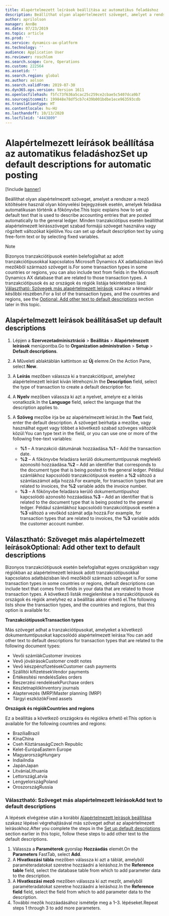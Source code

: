 ```yaml
---
title: Alapértelmezett leírások beállítása az automatikus feladáshoz
description: Beállíthat olyan alapértelmezett szöveget, amelyet a rendszer a  mező kitöltésére használ olyan könyvelési bejegyzések esetén, amelyek feladása automatikusan történik a főkönyvbe. Minden tranzakciótípus esetén beállíthat alapértelmezett leírásszöveget szabad formájú szöveget használva vagy rögzített változókat kijelölve.
author: aprilolson
manager: AnnBe
ms.date: 07/23/2019
ms.topic: article
ms.prod: ''
ms.service: dynamics-ax-platform
ms.technology: ''
audience: Application User
ms.reviewer: roschlom
ms.search.scope: Core, Operations
ms.custom: 222564
ms.assetid: ''
ms.search.region: global
ms.author: aolson
ms.search.validFrom: 2019-07-30
ms.dyn365.ops.version: Version 1611
ms.openlocfilehash: f5fc73f636a5cac25c259ce2cbae5c5407dca9b7
ms.sourcegitcommit: 199848e78df5cb7c439b001bdbe1ece963593cdb
ms.translationtype: HT
ms.contentlocale: hu-HU
ms.lasthandoff: 10/13/2020
ms.locfileid: "4443809"
---
```

# <a name="set-up-default-descriptions-for-automatic-posting"></a><span data-ttu-id="2b7cb-104">Alapértelmezett leírások beállítása az automatikus feladáshoz</span><span class="sxs-lookup"><span data-stu-id="2b7cb-104">Set up default descriptions for automatic posting</span></span>

[!include [banner](../includes/banner.md)]

<span data-ttu-id="2b7cb-105">Beállíthat olyan alapértelmezett szöveget, amelyet a rendszer a  mező kitöltésére használ olyan könyvelési bejegyzések esetén, amelyek feladása automatikusan történik a főkönyvbe.</span><span class="sxs-lookup"><span data-stu-id="2b7cb-105">This topic explains how to set up default text that is used to describe accounting entries that are posted automatically to the general ledger.</span></span> <span data-ttu-id="2b7cb-106">Minden tranzakciótípus esetén beállíthat alapértelmezett leírásszöveget szabad formájú szöveget használva vagy rögzített változókat kijelölve.</span><span class="sxs-lookup"><span data-stu-id="2b7cb-106">You can set up default description text by using free-form text or by selecting fixed variables.</span></span>

> [!NOTE]
> <span data-ttu-id="2b7cb-107">Bizonyos tranzakciótípusok esetén belefoglalhat az adott tranzakciótípusokkal kapcsolatos Microsoft Dynamics AX adatbázisban lévő mezőkből származó szöveget is.</span><span class="sxs-lookup"><span data-stu-id="2b7cb-107">For some transaction types in some countries or regions, you can also include text from fields in the Microsoft Dynamics AX database that are related to those transaction types.</span></span> <span data-ttu-id="2b7cb-108">A tranzakciótípusok és az országok és régiók listája tekintetében lásd: [Választható: Szövegek más alapértelmezett leírások](#optional-add-other-text-to-default-descriptions) szakasz a témakör későbbi részében.</span><span class="sxs-lookup"><span data-stu-id="2b7cb-108">For a list of the transaction types, and the countries and regions, see the [Optional: Add other text to default descriptions](#optional-add-other-text-to-default-descriptions) section later in this topic.</span></span>

## <a name="set-up-default-descriptions"></a><span data-ttu-id="2b7cb-109">Alapértelmezett leírások beállítása</span><span class="sxs-lookup"><span data-stu-id="2b7cb-109">Set up default descriptions</span></span>

1. <span data-ttu-id="2b7cb-110">Lépjen a **Szervezetadminisztráció** \> **Beállítás** \> **Alapértelmezett leírások** menüpontba.</span><span class="sxs-lookup"><span data-stu-id="2b7cb-110">Go to **Organization administration** \> **Setup** \> **Default descriptions**.</span></span>
2. <span data-ttu-id="2b7cb-111">A Műveleti ablaktáblán kattintson az **Új** elemre.</span><span class="sxs-lookup"><span data-stu-id="2b7cb-111">On the Action Pane, select **New**.</span></span>
3. <span data-ttu-id="2b7cb-112">A **Leírás** mezőben válassza ki a tranzakciótípust, amelyhez alapértelmezett leírást kíván létrehozni.</span><span class="sxs-lookup"><span data-stu-id="2b7cb-112">In the **Description** field, select the type of transaction to create a default description for.</span></span>
4. <span data-ttu-id="2b7cb-113">A **Nyelv** mezőben válassza ki azt a nyelvet, amelyre ez a leírás vonatkozik.</span><span class="sxs-lookup"><span data-stu-id="2b7cb-113">In the **Language** field, select the language that the description applies to.</span></span>
5. <span data-ttu-id="2b7cb-114">A **Szöveg** mezőbe írja be az alapértelmezett leírást.</span><span class="sxs-lookup"><span data-stu-id="2b7cb-114">In the **Text** field, enter the default description.</span></span> <span data-ttu-id="2b7cb-115">A szöveget beírhatja a mezőbe, vagy használhat egyet vagy többet a következő szabad szöveges változók közül:</span><span class="sxs-lookup"><span data-stu-id="2b7cb-115">You can type text in the field, or you can use one or more of the following free-text variables:</span></span>

    - <span data-ttu-id="2b7cb-116">**%1** – A tranzakció dátumának hozzáadása.</span><span class="sxs-lookup"><span data-stu-id="2b7cb-116">**%1** – Add the transaction date.</span></span>
    - <span data-ttu-id="2b7cb-117">**%2** – A főkönyvbe feladásra kerülő dokumentumtípusnak megfelelő azonosító hozzáadása.</span><span class="sxs-lookup"><span data-stu-id="2b7cb-117">**%2** – Add an identifier that corresponds to the document type that is being posted to the general ledger.</span></span> <span data-ttu-id="2b7cb-118">Például számlákhoz kapcsolódó tranzakciótípusok esetén a **%2** változó a számlaszámot adja hozzá.</span><span class="sxs-lookup"><span data-stu-id="2b7cb-118">For example, for transaction types that are related to invoices, the **%2** variable adds the invoice number.</span></span>
    - <span data-ttu-id="2b7cb-119">**%3** – A főkönyvbe feladásra kerülő dokumentumtípushoz kapcsolódó azonosító hozzáadása.</span><span class="sxs-lookup"><span data-stu-id="2b7cb-119">**%3** – Add an identifier that is related to the document type that is being posted to the general ledger.</span></span> <span data-ttu-id="2b7cb-120">Például számlákhoz kapcsolódó tranzakciótípusok esetén a **%3** változó a vevőkód számát adja hozzá.</span><span class="sxs-lookup"><span data-stu-id="2b7cb-120">For example, for transaction types that are related to invoices, the **%3** variable adds the customer account number.</span></span>

## <a name="optional-add-other-text-to-default-descriptions"></a><span data-ttu-id="2b7cb-121">Választható: Szöveget más alapértelmezett leírások</span><span class="sxs-lookup"><span data-stu-id="2b7cb-121">Optional: Add other text to default descriptions</span></span>

<span data-ttu-id="2b7cb-122">Bizonyos tranzakciótípusok esetén belefoglalhat egyes országokban vagy régiókban az alapértelmezett leírások adott tranzakciótípusokkal kapcsolatos adatbázisban lévő mezőkből származó szöveget is.</span><span class="sxs-lookup"><span data-stu-id="2b7cb-122">For some transaction types in some countries or regions, default descriptions can include text that comes from fields in your data that are related to those transaction types.</span></span> <span data-ttu-id="2b7cb-123">A következő listák megjelenítése a tranzakciótípusok és országok és régiók amelyhez ez a beállítás akkor érhető el.</span><span class="sxs-lookup"><span data-stu-id="2b7cb-123">The following lists show the transaction types, and the countries and regions, that this option is available for.</span></span>

<span data-ttu-id="2b7cb-124">**Tranzakciótípusok**</span><span class="sxs-lookup"><span data-stu-id="2b7cb-124">**Transaction types**</span></span>

<span data-ttu-id="2b7cb-125">Más szöveget adhat a tranzakciótípusokat, amelyeket a következő dokumentumtípusokat kapcsolódó alapértelmezett leírása:</span><span class="sxs-lookup"><span data-stu-id="2b7cb-125">You can add other text to default descriptions for transaction types that are related to the following document types:</span></span>

- <span data-ttu-id="2b7cb-126">Vevői számlák</span><span class="sxs-lookup"><span data-stu-id="2b7cb-126">Customer invoices</span></span>
- <span data-ttu-id="2b7cb-127">Vevő jóváírások</span><span class="sxs-lookup"><span data-stu-id="2b7cb-127">Customer credit notes</span></span>
- <span data-ttu-id="2b7cb-128">Vevő készpénzfizetések</span><span class="sxs-lookup"><span data-stu-id="2b7cb-128">Customer cash payments</span></span>
- <span data-ttu-id="2b7cb-129">Szállítói kifizetések</span><span class="sxs-lookup"><span data-stu-id="2b7cb-129">Vendor payments</span></span>
- <span data-ttu-id="2b7cb-130">Értékesítési rendelés</span><span class="sxs-lookup"><span data-stu-id="2b7cb-130">Sales orders</span></span>
- <span data-ttu-id="2b7cb-131">Beszerzési rendelések</span><span class="sxs-lookup"><span data-stu-id="2b7cb-131">Purchase orders</span></span>
- <span data-ttu-id="2b7cb-132">Készletnaplók</span><span class="sxs-lookup"><span data-stu-id="2b7cb-132">Inventory journals</span></span>
- <span data-ttu-id="2b7cb-133">Alaptervezés (MRP)</span><span class="sxs-lookup"><span data-stu-id="2b7cb-133">Master planning (MRP)</span></span>
- <span data-ttu-id="2b7cb-134">Tárgyi eszközök</span><span class="sxs-lookup"><span data-stu-id="2b7cb-134">Fixed assets</span></span>

<span data-ttu-id="2b7cb-135">**Országok és régiók**</span><span class="sxs-lookup"><span data-stu-id="2b7cb-135">**Countries and regions**</span></span>

<span data-ttu-id="2b7cb-136">Ez a beállítás a következő országokra és régiókra érhető el:</span><span class="sxs-lookup"><span data-stu-id="2b7cb-136">This option is available for the following countries and regions:</span></span>

- <span data-ttu-id="2b7cb-137">Brazília</span><span class="sxs-lookup"><span data-stu-id="2b7cb-137">Brazil</span></span>
- <span data-ttu-id="2b7cb-138">Kína</span><span class="sxs-lookup"><span data-stu-id="2b7cb-138">China</span></span>
- <span data-ttu-id="2b7cb-139">Cseh Köztársaság</span><span class="sxs-lookup"><span data-stu-id="2b7cb-139">Czech Republic</span></span>
- <span data-ttu-id="2b7cb-140">Kelet-Európa</span><span class="sxs-lookup"><span data-stu-id="2b7cb-140">Eastern Europe</span></span>
- <span data-ttu-id="2b7cb-141">Magyarország</span><span class="sxs-lookup"><span data-stu-id="2b7cb-141">Hungary</span></span>
- <span data-ttu-id="2b7cb-142">Indiai</span><span class="sxs-lookup"><span data-stu-id="2b7cb-142">India</span></span>
- <span data-ttu-id="2b7cb-143">Japán</span><span class="sxs-lookup"><span data-stu-id="2b7cb-143">Japan</span></span>
- <span data-ttu-id="2b7cb-144">Litvánia</span><span class="sxs-lookup"><span data-stu-id="2b7cb-144">Lithuania</span></span>
- <span data-ttu-id="2b7cb-145">Lettország</span><span class="sxs-lookup"><span data-stu-id="2b7cb-145">Latvia</span></span>
- <span data-ttu-id="2b7cb-146">Lengyelország</span><span class="sxs-lookup"><span data-stu-id="2b7cb-146">Poland</span></span>
- <span data-ttu-id="2b7cb-147">Oroszország</span><span class="sxs-lookup"><span data-stu-id="2b7cb-147">Russia</span></span>

### <a name="add-text-to-default-descriptions"></a><span data-ttu-id="2b7cb-148">Választható: Szöveget más alapértelmezett leírások</span><span class="sxs-lookup"><span data-stu-id="2b7cb-148">Add text to default descriptions</span></span>

<span data-ttu-id="2b7cb-149">A lépések elvégzése után a korábbi [Alapértelmezett leírások beállítása](#set-up-default-descriptions) szakasz lépései végrehajtásával más szöveget adhat az alapértelmezett leírásokhoz.</span><span class="sxs-lookup"><span data-stu-id="2b7cb-149">After you complete the steps in the [Set up default descriptions](#set-up-default-descriptions) section earlier in this topic, follow these steps to add other text to the default descriptions.</span></span>

1. <span data-ttu-id="2b7cb-150">Válassza a **Paraméterek** gyorslap **Hozzáadás** elemét.</span><span class="sxs-lookup"><span data-stu-id="2b7cb-150">On the **Parameters** FastTab, select **Add**.</span></span>
2. <span data-ttu-id="2b7cb-151">A **Hivatkozási tábla** mezőben válassza ki azt a táblát, amelyből paraméteradatokat szeretne hozzáadni a leíráshoz.</span><span class="sxs-lookup"><span data-stu-id="2b7cb-151">In the **Reference table** field, select the database table from which to add parameter data to the description.</span></span>
3. <span data-ttu-id="2b7cb-152">A **Hivatkozási mező** mezőben válassza ki azt mezőt, amelyből paraméteradatokat szeretne hozzáadni a leíráshoz.</span><span class="sxs-lookup"><span data-stu-id="2b7cb-152">In the **Reference field** field, select the field from which to add parameter data to the description.</span></span>
4. <span data-ttu-id="2b7cb-153">További mezők hozzáadásához ismételje meg a 1–3. lépéseket.</span><span class="sxs-lookup"><span data-stu-id="2b7cb-153">Repeat steps 1 through 3 to add more parameters.</span></span>
